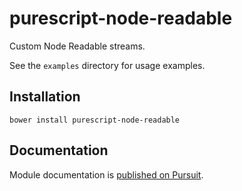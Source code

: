 # purescript-node-readable

Custom Node Readable streams.

See the `examples` directory for usage examples.

## Installation

```
bower install purescript-node-readable
```

## Documentation

Module documentation is [published on Pursuit](http://pursuit.purescript.org/packages/purescript-node-readable).
